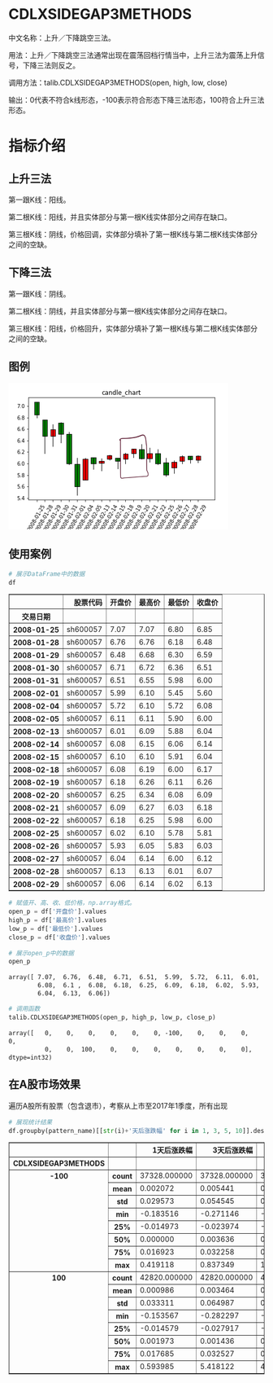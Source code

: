
# CDLXSIDEGAP3METHODS

中文名称：上升／下降跳空三法。

用法：上升／下降跳空三法通常出现在震荡回档行情当中，上升三法为震荡上升信号，下降三法则反之。

调用方法：talib.CDLXSIDEGAP3METHODS(open, high, low, close)

输出：0代表不符合k线形态，-100表示符合形态下降三法形态，100符合上升三法形态。

# 指标介绍
## 上升三法
第一跟K线：阳线。

第二根K线：阳线，并且实体部分与第一根K线实体部分之间存在缺口。

第三根K线：阴线，价格回调，实体部分填补了第一根K线与第二根K线实体部分之间的空缺。

## 下降三法
第一跟K线：阴线。

第二根K线：阴线，并且实体部分与第一根K线实体部分之间存在缺口。

第三根K线：阳线，价格回升，实体部分填补了第一根K线与第二根K线实体部分之间的空缺。

## 图例

![CDLXSIDEGAP3METHODS图例](/assets/CDLXSIDEGAP3METHODS图例.png)

## 使用案例


```python
# 展示DataFrame中的数据
df
```




<div>
<style>
    .dataframe thead tr:only-child th {
        text-align: right;
    }
    
    .dataframe thead th {
        text-align: left;
    }
    
    .dataframe tbody tr th {
        vertical-align: top;
    }
</style>
<table border="1" class="dataframe">
  <thead>
    <tr style="text-align: right;">
      <th></th>
      <th>股票代码</th>
      <th>开盘价</th>
      <th>最高价</th>
      <th>最低价</th>
      <th>收盘价</th>
    </tr>
    <tr>
      <th>交易日期</th>
      <th></th>
      <th></th>
      <th></th>
      <th></th>
      <th></th>
    </tr>
  </thead>
  <tbody>
    <tr>
      <th>2008-01-25</th>
      <td>sh600057</td>
      <td>7.07</td>
      <td>7.07</td>
      <td>6.80</td>
      <td>6.85</td>
    </tr>
    <tr>
      <th>2008-01-28</th>
      <td>sh600057</td>
      <td>6.76</td>
      <td>6.76</td>
      <td>6.18</td>
      <td>6.48</td>
    </tr>
    <tr>
      <th>2008-01-29</th>
      <td>sh600057</td>
      <td>6.48</td>
      <td>6.68</td>
      <td>6.30</td>
      <td>6.59</td>
    </tr>
    <tr>
      <th>2008-01-30</th>
      <td>sh600057</td>
      <td>6.71</td>
      <td>6.72</td>
      <td>6.36</td>
      <td>6.51</td>
    </tr>
    <tr>
      <th>2008-01-31</th>
      <td>sh600057</td>
      <td>6.51</td>
      <td>6.55</td>
      <td>5.98</td>
      <td>6.00</td>
    </tr>
    <tr>
      <th>2008-02-01</th>
      <td>sh600057</td>
      <td>5.99</td>
      <td>6.10</td>
      <td>5.45</td>
      <td>5.60</td>
    </tr>
    <tr>
      <th>2008-02-04</th>
      <td>sh600057</td>
      <td>5.72</td>
      <td>6.10</td>
      <td>5.72</td>
      <td>6.08</td>
    </tr>
    <tr>
      <th>2008-02-05</th>
      <td>sh600057</td>
      <td>6.11</td>
      <td>6.11</td>
      <td>5.90</td>
      <td>6.00</td>
    </tr>
    <tr>
      <th>2008-02-13</th>
      <td>sh600057</td>
      <td>6.01</td>
      <td>6.09</td>
      <td>5.88</td>
      <td>6.04</td>
    </tr>
    <tr>
      <th>2008-02-14</th>
      <td>sh600057</td>
      <td>6.08</td>
      <td>6.15</td>
      <td>6.06</td>
      <td>6.14</td>
    </tr>
    <tr>
      <th>2008-02-15</th>
      <td>sh600057</td>
      <td>6.10</td>
      <td>6.10</td>
      <td>5.91</td>
      <td>6.04</td>
    </tr>
    <tr>
      <th>2008-02-18</th>
      <td>sh600057</td>
      <td>6.08</td>
      <td>6.19</td>
      <td>6.00</td>
      <td>6.17</td>
    </tr>
    <tr>
      <th>2008-02-19</th>
      <td>sh600057</td>
      <td>6.18</td>
      <td>6.26</td>
      <td>6.11</td>
      <td>6.26</td>
    </tr>
    <tr>
      <th>2008-02-20</th>
      <td>sh600057</td>
      <td>6.25</td>
      <td>6.34</td>
      <td>6.08</td>
      <td>6.09</td>
    </tr>
    <tr>
      <th>2008-02-21</th>
      <td>sh600057</td>
      <td>6.09</td>
      <td>6.27</td>
      <td>6.03</td>
      <td>6.18</td>
    </tr>
    <tr>
      <th>2008-02-22</th>
      <td>sh600057</td>
      <td>6.18</td>
      <td>6.25</td>
      <td>5.98</td>
      <td>6.00</td>
    </tr>
    <tr>
      <th>2008-02-25</th>
      <td>sh600057</td>
      <td>6.02</td>
      <td>6.10</td>
      <td>5.78</td>
      <td>5.81</td>
    </tr>
    <tr>
      <th>2008-02-26</th>
      <td>sh600057</td>
      <td>5.93</td>
      <td>6.05</td>
      <td>5.83</td>
      <td>6.03</td>
    </tr>
    <tr>
      <th>2008-02-27</th>
      <td>sh600057</td>
      <td>6.04</td>
      <td>6.14</td>
      <td>6.00</td>
      <td>6.12</td>
    </tr>
    <tr>
      <th>2008-02-28</th>
      <td>sh600057</td>
      <td>6.13</td>
      <td>6.13</td>
      <td>6.01</td>
      <td>6.07</td>
    </tr>
    <tr>
      <th>2008-02-29</th>
      <td>sh600057</td>
      <td>6.06</td>
      <td>6.14</td>
      <td>6.02</td>
      <td>6.13</td>
    </tr>
  </tbody>
</table>
</div>




```python
# 赋值开、高、收、低价格，np.array格式。
open_p = df['开盘价'].values
high_p = df['最高价'].values
low_p = df['最低价'].values
close_p = df['收盘价'].values
```


```python
# 展示open_p中的数据
open_p
```




    array([ 7.07,  6.76,  6.48,  6.71,  6.51,  5.99,  5.72,  6.11,  6.01,
            6.08,  6.1 ,  6.08,  6.18,  6.25,  6.09,  6.18,  6.02,  5.93,
            6.04,  6.13,  6.06])




```python
# 调用函数
talib.CDLXSIDEGAP3METHODS(open_p, high_p, low_p, close_p)
```




    array([   0,    0,    0,    0,    0,    0, -100,    0,    0,    0,    0,
              0,    0,  100,    0,    0,    0,    0,    0,    0,    0], dtype=int32)



## 在A股市场效果
遍历A股所有股票（包含退市），考察从上市至2017年1季度，所有出现


```python
# 展现统计结果
df.groupby(pattern_name)[[str(i)+'天后涨跌幅' for i in 1, 3, 5, 10]].describe().stack()
```




<div>
<style>
    .dataframe thead tr:only-child th {
        text-align: right;
    }
    
    .dataframe thead th {
        text-align: left;
    }
    
    .dataframe tbody tr th {
        vertical-align: top;
    }
</style>
<table border="1" class="dataframe">
  <thead>
    <tr style="text-align: right;">
      <th></th>
      <th></th>
      <th>1天后涨跌幅</th>
      <th>3天后涨跌幅</th>
      <th>5天后涨跌幅</th>
      <th>10天后涨跌幅</th>
    </tr>
    <tr>
      <th>CDLXSIDEGAP3METHODS</th>
      <th></th>
      <th></th>
      <th></th>
      <th></th>
      <th></th>
    </tr>
  </thead>
  <tbody>
    <tr>
      <th rowspan="8" valign="top">-100</th>
      <th>count</th>
      <td>37328.000000</td>
      <td>37328.000000</td>
      <td>37328.000000</td>
      <td>37328.000000</td>
    </tr>
    <tr>
      <th>mean</th>
      <td>0.002072</td>
      <td>0.005441</td>
      <td>0.008873</td>
      <td>0.010282</td>
    </tr>
    <tr>
      <th>std</th>
      <td>0.029573</td>
      <td>0.054545</td>
      <td>0.072655</td>
      <td>0.110503</td>
    </tr>
    <tr>
      <th>min</th>
      <td>-0.183516</td>
      <td>-0.271146</td>
      <td>-0.398398</td>
      <td>-0.585919</td>
    </tr>
    <tr>
      <th>25%</th>
      <td>-0.014973</td>
      <td>-0.023974</td>
      <td>-0.030314</td>
      <td>-0.046427</td>
    </tr>
    <tr>
      <th>50%</th>
      <td>0.000000</td>
      <td>0.003636</td>
      <td>0.004348</td>
      <td>0.003610</td>
    </tr>
    <tr>
      <th>75%</th>
      <td>0.016923</td>
      <td>0.032258</td>
      <td>0.042432</td>
      <td>0.059179</td>
    </tr>
    <tr>
      <th>max</th>
      <td>0.419118</td>
      <td>0.837349</td>
      <td>1.066636</td>
      <td>2.931959</td>
    </tr>
    <tr>
      <th rowspan="8" valign="top">100</th>
      <th>count</th>
      <td>42820.000000</td>
      <td>42820.000000</td>
      <td>42820.000000</td>
      <td>42820.000000</td>
    </tr>
    <tr>
      <th>mean</th>
      <td>0.000986</td>
      <td>0.003464</td>
      <td>0.004888</td>
      <td>0.012073</td>
    </tr>
    <tr>
      <th>std</th>
      <td>0.033311</td>
      <td>0.064987</td>
      <td>0.081743</td>
      <td>0.119976</td>
    </tr>
    <tr>
      <th>min</th>
      <td>-0.153567</td>
      <td>-0.282297</td>
      <td>-0.409444</td>
      <td>-0.571172</td>
    </tr>
    <tr>
      <th>25%</th>
      <td>-0.014579</td>
      <td>-0.027917</td>
      <td>-0.036634</td>
      <td>-0.048993</td>
    </tr>
    <tr>
      <th>50%</th>
      <td>0.001973</td>
      <td>0.001436</td>
      <td>0.002220</td>
      <td>0.006442</td>
    </tr>
    <tr>
      <th>75%</th>
      <td>0.017685</td>
      <td>0.032527</td>
      <td>0.042271</td>
      <td>0.064767</td>
    </tr>
    <tr>
      <th>max</th>
      <td>0.593985</td>
      <td>5.418122</td>
      <td>4.940770</td>
      <td>4.284848</td>
    </tr>
  </tbody>
</table>
</div>



